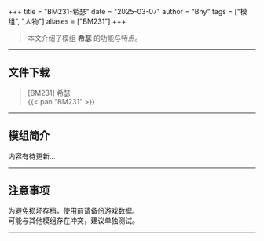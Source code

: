 +++
title = "BM231-希瑟"
date = "2025-03-07"
author = "Bny"
tags = ["模组", "人物"]
aliases = ["BM231"]
+++

> 本文介绍了模组 **希瑟** 的功能与特点。

---

## 文件下载

> [BM231] 希瑟  
{{< pan "BM231" >}}  

---

## 模组简介

>  
内容有待更新...  

---

## 注意事项

>  
为避免损坏存档，使用前请备份游戏数据。  
可能与其他模组存在冲突，建议单独测试。  

---

